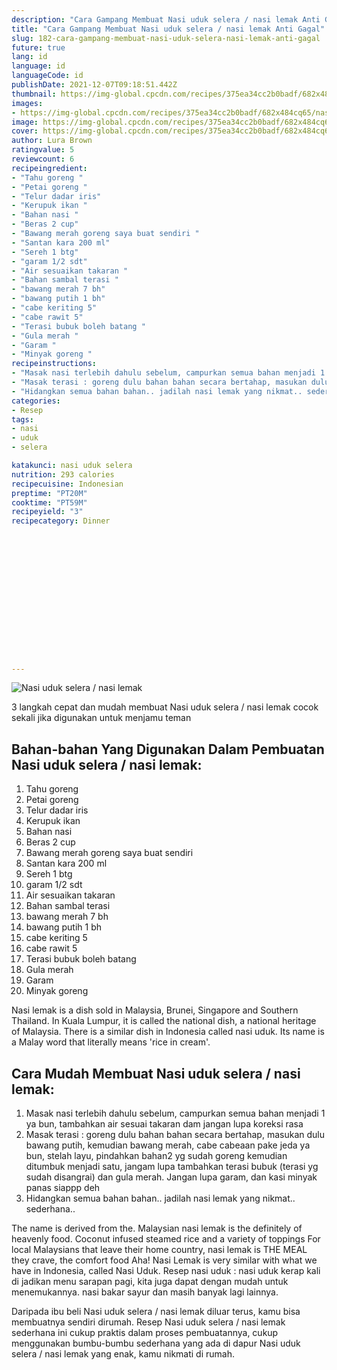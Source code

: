 ```yaml
---
description: "Cara Gampang Membuat Nasi uduk selera / nasi lemak Anti Gagal"
title: "Cara Gampang Membuat Nasi uduk selera / nasi lemak Anti Gagal"
slug: 182-cara-gampang-membuat-nasi-uduk-selera-nasi-lemak-anti-gagal
future: true
lang: id
language: id
languageCode: id
publishDate: 2021-12-07T09:18:51.442Z 
thumbnail: https://img-global.cpcdn.com/recipes/375ea34cc2b0badf/682x484cq65/nasi-uduk-selera-nasi-lemak-foto-resep-utama.webp
images:
- https://img-global.cpcdn.com/recipes/375ea34cc2b0badf/682x484cq65/nasi-uduk-selera-nasi-lemak-foto-resep-utama.webp
image: https://img-global.cpcdn.com/recipes/375ea34cc2b0badf/682x484cq65/nasi-uduk-selera-nasi-lemak-foto-resep-utama.webp
cover: https://img-global.cpcdn.com/recipes/375ea34cc2b0badf/682x484cq65/nasi-uduk-selera-nasi-lemak-foto-resep-utama.webp
author: Lura Brown
ratingvalue: 5
reviewcount: 6
recipeingredient:
- "Tahu goreng "
- "Petai goreng "
- "Telur dadar iris"
- "Kerupuk ikan "
- "Bahan nasi "
- "Beras 2 cup"
- "Bawang merah goreng saya buat sendiri "
- "Santan kara 200 ml"
- "Sereh 1 btg"
- "garam 1/2 sdt"
- "Air sesuaikan takaran "
- "Bahan sambal terasi "
- "bawang merah 7 bh"
- "bawang putih 1 bh"
- "cabe keriting 5"
- "cabe rawit 5"
- "Terasi bubuk boleh batang "
- "Gula merah "
- "Garam "
- "Minyak goreng "
recipeinstructions:
- "Masak nasi terlebih dahulu sebelum, campurkan semua bahan menjadi 1 ya bun, tambahkan air sesuai takaran dam jangan lupa koreksi rasa"
- "Masak terasi : goreng dulu bahan bahan secara bertahap, masukan dulu bawang putih, kemudian bawang merah, cabe cabeaan pake jeda ya bun, stelah layu, pindahkan bahan2 yg sudah goreng kemudian ditumbuk menjadi satu, jangam lupa tambahkan terasi bubuk (terasi yg sudah disangrai) dan gula merah. Jangan lupa garam, dan kasi minyak panas siappp deh"
- "Hidangkan semua bahan bahan.. jadilah nasi lemak yang nikmat.. sederhana.."
categories:
- Resep
tags:
- nasi
- uduk
- selera

katakunci: nasi uduk selera 
nutrition: 293 calories
recipecuisine: Indonesian
preptime: "PT20M"
cooktime: "PT59M"
recipeyield: "3"
recipecategory: Dinner


     
    
    
    
    
    
    
    
    
    
    
      
    
---
```



![Nasi uduk selera / nasi lemak](https://img-global.cpcdn.com/recipes/375ea34cc2b0badf/682x484cq65/nasi-uduk-selera-nasi-lemak-foto-resep-utama.webp)

3 langkah cepat dan mudah membuat  Nasi uduk selera / nasi lemak cocok sekali jika digunakan untuk menjamu teman

<!--inarticleads1-->

## Bahan-bahan Yang Digunakan Dalam Pembuatan Nasi uduk selera / nasi lemak:

1. Tahu goreng 
1. Petai goreng 
1. Telur dadar iris
1. Kerupuk ikan 
1. Bahan nasi 
1. Beras 2 cup
1. Bawang merah goreng saya buat sendiri 
1. Santan kara 200 ml
1. Sereh 1 btg
1. garam 1/2 sdt
1. Air sesuaikan takaran 
1. Bahan sambal terasi 
1. bawang merah 7 bh
1. bawang putih 1 bh
1. cabe keriting 5
1. cabe rawit 5
1. Terasi bubuk boleh batang 
1. Gula merah 
1. Garam 
1. Minyak goreng 

Nasi lemak is a dish sold in Malaysia, Brunei, Singapore and Southern Thailand. In Kuala Lumpur, it is called the national dish, a national heritage of Malaysia. There is a similar dish in Indonesia called nasi uduk. Its name is a Malay word that literally means &#39;rice in cream&#39;. 

<!--inarticleads2-->

## Cara Mudah Membuat Nasi uduk selera / nasi lemak:

1. Masak nasi terlebih dahulu sebelum, campurkan semua bahan menjadi 1 ya bun, tambahkan air sesuai takaran dam jangan lupa koreksi rasa
1. Masak terasi : goreng dulu bahan bahan secara bertahap, masukan dulu bawang putih, kemudian bawang merah, cabe cabeaan pake jeda ya bun, stelah layu, pindahkan bahan2 yg sudah goreng kemudian ditumbuk menjadi satu, jangam lupa tambahkan terasi bubuk (terasi yg sudah disangrai) dan gula merah. Jangan lupa garam, dan kasi minyak panas siappp deh
1. Hidangkan semua bahan bahan.. jadilah nasi lemak yang nikmat.. sederhana..


The name is derived from the. Malaysian nasi lemak is the definitely of heavenly food. Coconut infused steamed rice and a variety of toppings For local Malaysians that leave their home country, nasi lemak is THE MEAL they crave, the comfort food Aha! Nasi Lemak is very similar with what we have in Indonesia, called Nasi Uduk. Resep nasi uduk : nasi uduk kerap kali di jadikan menu sarapan pagi, kita juga dapat dengan mudah untuk menemukannya. nasi bakar sayur dan masih banyak lagi lainnya. 

Daripada ibu beli  Nasi uduk selera / nasi lemak  diluar terus, kamu  bisa membuatnya sendiri dirumah. Resep  Nasi uduk selera / nasi lemak  sederhana ini cukup praktis dalam proses pembuatannya, cukup menggunakan bumbu-bumbu sederhana yang ada di dapur  Nasi uduk selera / nasi lemak  yang enak, kamu nikmati di rumah.
